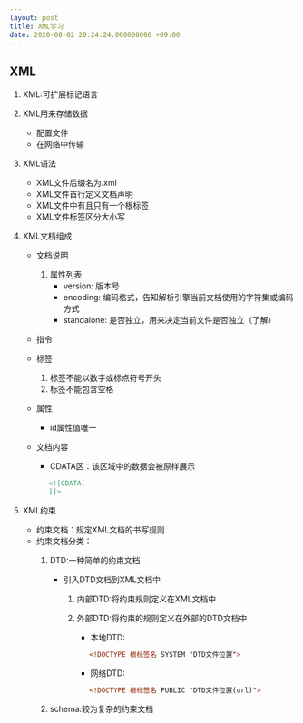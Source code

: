 ```yaml
---
layout: post
title: XML学习
date: 2020-08-02 20:24:24.000000000 +09:00
---
```


## XML

1. XML:可扩展标记语言

2. XML用来存储数据
   + 配置文件
   + 在网络中传输

3. XML语法
   + XML文件后缀名为.xml
   + XML文件首行定义文档声明
   + XML文件中有且只有一个根标签
   + XML文件标签区分大小写

4. XML文档组成
   + 文档说明
      1. 属性列表
         + version: 版本号
         + encoding: 编码格式，告知解析引擎当前文档使用的字符集或编码方式
         + standalone: 是否独立，用来决定当前文件是否独立（了解）
   + 指令
   + 标签
     1. 标签不能以数字或标点符号开头
     2. 标签不能包含空格
   + 属性
     + id属性值唯一
   + 文档内容
     + CDATA区：该区域中的数据会被原样展示

     ```xml
        <![CDATA[
        ]]>
     ```

5. XML约束
   + 约束文档：规定XML文档的书写规则
   + 约束文档分类：
     1. DTD:一种简单的约束文档
        + 引入DTD文档到XML文档中
          1. 内部DTD:将约束规则定义在XML文档中
          2. 外部DTD:将约束的规则定义在外部的DTD文档中
             + 本地DTD:

             ```XML
                <!DOCTYPE 根标签名 SYSTEM "DTD文件位置">
             ```

             + 网络DTD:

             ```xml
                <!DOCTYPE 根标签名 PUBLIC "DTD文件位置(url)">
             ```

     2. schema:较为复杂的约束文档
